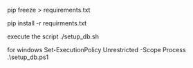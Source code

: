 pip freeze > requirements.txt

pip install -r requirments.txt

execute the script
./setup_db.sh

for windows
Set-ExecutionPolicy Unrestricted -Scope Process
.\setup_db.ps1
